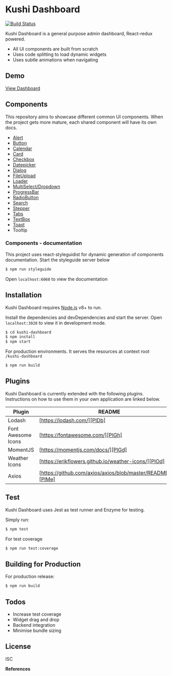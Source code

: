 # Kushi Dashboard

[![Build Status](https://travis-ci.org/nivlaoh/kushi-dashboard.svg?branch=master)](https://travis-ci.com/nivlaoh/kushi-dashboard.svg?branch=master)

Kushi Dashboard is a general purpose admin dashboard, React-redux powered.

  - All UI components are built from scratch
  - Uses code splitting to load dynamic widgets
  - Uses subtle animations when navigating

## Demo

[View Dashboard](https://nivlaoh.github.io/kushi-dashboard/)

## Components

This repository aims to showcase different common UI components. When the project gets more mature, each shared component will have its own docs.

  - [Alert](https://github.com/nivlaoh/kushi-dashboard/blob/master/src/shared/components/Alert/Alert.md)
  - [Button](https://github.com/nivlaoh/kushi-dashboard/blob/master/src/shared/components/Button/Button.md)
  - [Calendar](https://github.com/nivlaoh/kushi-dashboard/blob/master/src/shared/components/Calendar/Calendar.md)
  - [Card](https://github.com/nivlaoh/kushi-dashboard/blob/master/src/shared/components/Card/Card.md)
  - [Checkbox](https://github.com/nivlaoh/kushi-dashboard/blob/master/src/shared/components/Checkbox/Checkbox.md)
  - [Datepicker](https://github.com/nivlaoh/kushi-dashboard/blob/master/src/shared/components/Datepicker/Datepicker.md)
  - [Dialog](https://github.com/nivlaoh/kushi-dashboard/blob/master/src/shared/components/Dialog/Dialog.md)
  - [FileUpload](https://github.com/nivlaoh/kushi-dashboard/blob/master/src/shared/components/FileUpload/FileUpload.md)
  - [Loader](https://github.com/nivlaoh/kushi-dashboard/blob/master/src/shared/components/Loader/Loader.md)
  - [MultiSelect/Dropdown](https://github.com/nivlaoh/kushi-dashboard/blob/master/src/shared/components/MultiSelect/MultiSelect.md)
  - [ProgressBar](https://github.com/nivlaoh/kushi-dashboard/blob/master/src/shared/components/ProgressBar/ProgressBar.md)
  - [RadioButton](https://github.com/nivlaoh/kushi-dashboard/blob/master/src/shared/components/RadioButton/RadioButton.md)
  - [Search](https://github.com/nivlaoh/kushi-dashboard/blob/master/src/shared/components/Search/Search.md)
  - [Stepper](https://github.com/nivlaoh/kushi-dashboard/blob/master/src/shared/components/Stepper/Stepper.md)
  - [Tabs](https://github.com/nivlaoh/kushi-dashboard/blob/master/src/shared/components/Tabs/Tabs.md)
  - [TextBox](https://github.com/nivlaoh/kushi-dashboard/blob/master/src/shared/components/TextBox/TextBox.md)
  - [Toast](https://github.com/nivlaoh/kushi-dashboard/blob/master/src/shared/components/Toast/Toast.md)
  - Tooltip

### Components - documentation

This project uses react-styleguidist for dynamic generation of components documentation.
Start the styleguide server below

```sh
$ npm run styleguide
```

Open `localhost:6060` to view the documentation

## Installation

Kushi Dashboard requires [Node.js](https://nodejs.org/) v8+ to run.

Install the dependencies and devDependencies and start the server. Open `localhost:3020` to view it in development mode.

```sh
$ cd kushi-dashboard
$ npm install
$ npm start
```

For production environments. It serves the resources at context root `/kushi-dashboard`

```sh
$ npm run build
```

## Plugins

Kushi Dashboard is currently extended with the following plugins. Instructions on how to use them in your own application are linked below.

| Plugin | README |
| ------ | ------ |
| Lodash | [https://lodash.com/][PlDb] |
| Font Awesome Icons | [https://fontawesome.com/][PlGh] |
| MomentJS | [https://momentjs.com/docs/][PlGd] |
| Weather Icons | [https://erikflowers.github.io/weather-icons/][PlOd] |
| Axios | [https://github.com/axios/axios/blob/master/README.md][PlMe] |

## Test

Kushi Dashboard uses Jest as test runner and Enzyme for testing.

Simply run:
```sh
$ npm test
```

For test coverage
```sh
$ npm run test:coverage
```

## Building for Production
For production release:
```sh
$ npm run build
```

## Todos

 - Increase test coverage
 - Widget drag and drop
 - Backend integration
 - Minimise bundle sizing

License
----
ISC

**References**

   [node.js]: <http://nodejs.org>
   [Redux]: <https://redux.js.org/introduction/getting-started>
   [React]: <https://reactjs.org/>

   [PlDb]: <https://lodash.com/>
   [PlGh]: <https://fontawesome.com/>
   [PlGd]: <https://momentjs.com/docs/>
   [PlOd]: <https://erikflowers.github.io/weather-icons/>
   [PlMe]: <https://github.com/axios/axios/blob/master/README.md>
